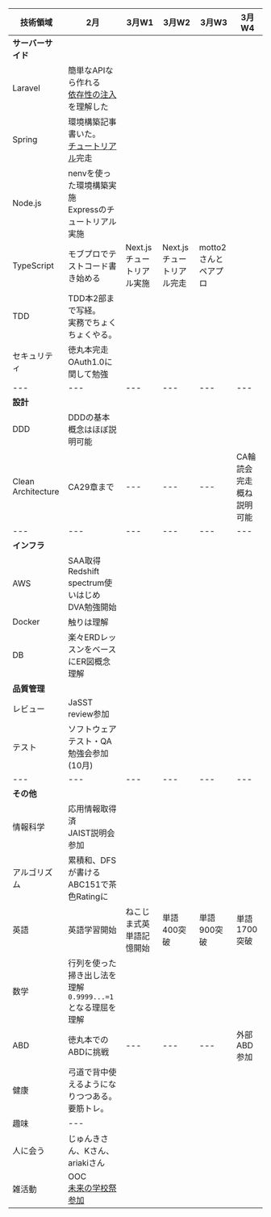 |技術領域|2月|3月W1|3月W2|3月W3|3月W4
|---|---|---|---|---|---|
|**サーバーサイド**|
|Laravel|簡単なAPIなら作れる<br>[依存性の注入](https://kore1server.com/333/Laravel%E3%80%81%E3%82%B3%E3%83%B3%E3%83%86%E3%83%8A%E3%81%AB%E3%82%88%E3%82%8B%E4%BE%9D%E5%AD%98%E8%A7%A3%E6%B1%BA%E3%81%A8%E3%81%AF)を理解した|
|Spring|環境構築記事書いた。<br>[チュートリアル](https://spring.io/guides/gs/batch-processing/)完走|
|Node.js|nenvを使った環境構築実施<br>Expressのチュートリアル実施|
|TypeScript|モブプロでテストコード書き始める|Next.jsチュートリアル実施|Next.jsチュートリアル完走|motto2さんとペアプロ|
|TDD|TDD本2部まで写経。<br>実務でちょくちょくやる。||
|セキュリティ|徳丸本完走<br>OAuth1.0に関して勉強|
|---|---|---|---|---|---|
|**設計**|
|DDD|DDDの基本概念はほぼ説明可能|
|Clean Architecture|CA29章まで|---|---|---|CA輪読会完走<br>概ね説明可能|
|---|---|---|---|---|---|
|**インフラ**|
|AWS|SAA取得<br>Redshift spectrum使いはじめ<br>DVA勉強開始|
|Docker|触りは理解||
|DB|楽々ERDレッスンをベースにER図概念理解|
|**品質管理**|
|レビュー|JaSST review参加||
|テスト|ソフトウェアテスト・QA勉強会参加(10月)||
|---|---|---|---|---|---|
|**その他**|
|情報科学|応用情報取得済<br>JAIST説明会参加|
|アルゴリズム|累積和、DFSが書ける<br>ABC151で茶色Ratingに|
|英語|英語学習開始|ねこじま式英単語記憶開始|単語400突破|単語900突破|単語1700突破|
|数学|行列を使った掃き出し法を理解<br>`0.9999...=1`となる理屈を理解|
|ABD|徳丸本でのABDに挑戦|---|---|---|外部ABD参加|
|健康|弓道で背中使えるようになりつつある。<br>要筋トレ。|
|趣味|---|
|人に会う|じゅんきさん、Kさん、ariakiさん|
|雑活動|OOC<br>[未来の学校祭参加](https://note.com/anchor_cable/n/n8575c1981136)|
